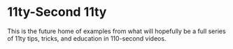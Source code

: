 # 11ty-Second 11ty

This is the future home of examples from what will hopefully be a full series of 11ty tips, tricks, and education in 110-second videos.